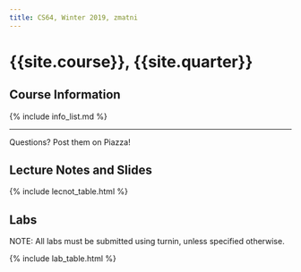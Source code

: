 ```yaml
---
title: CS64, Winter 2019, zmatni
---
```


# {{site.course}}, {{site.quarter}}

## Course Information

{% include info_list.md %}



---------------------
Questions? Post them on Piazza!

## Lecture Notes and Slides

{% include lecnot_table.html %}

## Labs

NOTE: All labs must be submitted using turnin, unless specified otherwise.

{% include lab_table.html %}


